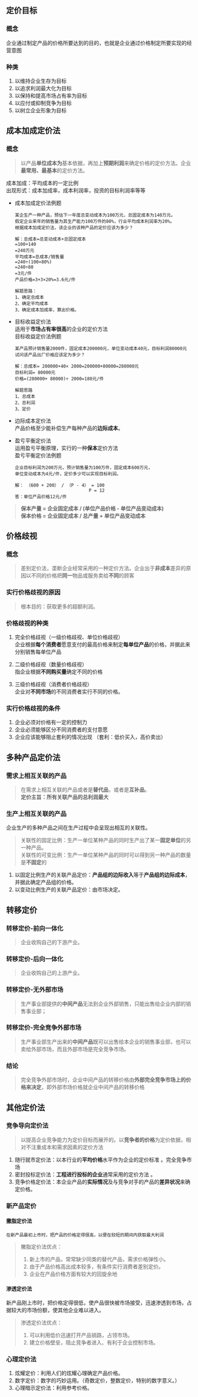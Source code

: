 ## 定价目标

### 概念
企业通过制定产品的价格所要达到的目的，也就是企业通过价格制定所要实现的经营意图

### 种类
1.  以维持企业生存为目标
2.  以追求利润最大化为目标
3.  以保持和提高市场占有率为目标
4.  以应付或抑制竞争为目标
5.  以树立企业形象为目标

## 成本加成定价法

### 概念
>   以产品**单位成本为**基本依据，再加上**预期利润**来确定价格的定价方法。企业**最常用、最基本**的定价方法。

成本加成：平均成本的一定比例  
出现形式：成本加成率，成本利润率，投资的目标利润率等等

-   成本加成定价法例题

    ```
    某企生产一种产品，预估下一年度总变动成本为100万元，总固定成本为140万元。
    假定企业来年的销售量为其生产能力100万件的80%，行业平均成本利润率为20%。
    根据成本加成定价法，该企业的该种产品的定价应该为多少？

    解：总成本=总变动成本+总固定成本
    =100+140
    =240万元
    平均成本=总成本/销售量
    =240÷(100×80%)
    =240÷80
    =3元/件
    产品价格=3+3×20%=3.6元/件

    解题思路：
    1、确定总成本
    2、确定平均成本
    3、确定成本加成率，算出价格。
    ```

-   目标收益定价法  
    适用于**市场占有率很高**的企业的定价方法  
    目标收益定价法例题
    ```    
    某产品预计销售量2000件，固定成本200000元，单位变动成本40元，目标利润80000元
    试问该产品出厂价格应该定为多少？

    解：总成本= 200000+40× 2000=200000+80000=280000元
    目标利润= 80000元
    价格=(280000+ 80000)÷ 2000=180元/件

    解题思路
    1、总成本
    2、总利润
    3、定价
    ```

-   边际成本定价法  
    产品价格至少能补偿生产每种产品的**边际成本**。

-   盈亏平衡定价法  
    运用盈亏平衡原理，实行的一种**保本**定价方法  
    盈亏平衡定价法例题
    ```
    企业目标利润为200万元，预计销售量为100万件，固定成本600万元，
    单位变动成本为4元/件，定价多少可以实现目标利润。

    解： （600 + 200） / （P - 4） = 100
                                P = 12
    答：单位产品价格12元/件
    ```

>    **保本产量 = 企业固定成本 / (单位产品价格 - 单位产品变动成本)**  
>    **保本价格 = 企业固定成本 / 总产量 + 单位产品变动成本**

    


## 价格歧视

### 概念
>   差别定价法，垄断企业经常采用的一种定价方法。企业出于**非成本**差异的原因以不同的价格把**同一**物品或服务卖给**不同**的顾客

### 实行价格歧视的原因
>   根本目的：获取更多的超额利润。

### 价格歧视的种类
1.  完全价格歧视（一级价格歧视、单位价格歧视）  
    企业根据**每个消费者**愿意支付的最高价格来制定**每单位产品**的价格，并据此来分别销售每单位产品

2.  二级价格歧视（数量价格歧视）  
    指企业根据**不同购买量**确定不同的价格

3.  三级价格歧视（消费者价格歧视）  
    企业对**不同市场**的不同消费者实行不同的价格。

### 实行价格歧视的条件
1.  企业必须对价格有一定的控制力 
2.  企业必须能够区分不同消费者的支付意愿
3.  企业应该能够阻止套利的情况出现  （套利：低价买入，高价卖出）


## 多种产品定价法

### 需求上相互关联的产品
>   在需求上相互关联的产品或者是**替代品**，或者是**互补品**。  
>   **定价主旨：所有关联产品的总利润最大**

### 生产上相互关联的产品
企业生产的多种产品之间在生产过程中会呈现出相互的关联性。
>   关联性的固定比例：生产一单位某种产品的同时生产出了某一**固定单位**的另一种产品。  
>   关联性的可变比例：生产一单位某种产品的同时可以得到另一种产品的数量是**不固定**的

1.  以固定比例生产的关联产品定价：**产品组的边际收入**等于**产品组的边际成本**，并据此确定产品组的价格。
2.  以变动比例生产的关联产品定价：由市场决定。

## 转移定价

###  转移定价-前向一体化
>   企业收购自己的下游产业。  

###  转移定价-后向一体化
>   企业收购自己的上游产业。

###  转移定价-无外部市场
>   生产事业部提供的**中间产品**无法到企业外部销售，只能出售给企业内部的销售事业部；

###  转移定价-完全竞争外部市场
>   生产事业部生产出来的**中间产品**既可以出售给本企业的销售事业部，也可以卖给外部市场，而且外部市场是完全竞争市场。

### 结论
>   完全竞争外部市场时，企业中间产品的转移价格由**外部完全竞争市场上的价格来决定**，即外部市场价格就企业中间产品的转移价格

## 其他定价法

### 竞争导向定价法
>   以提高企业竞争能力为定价目标而展开的。以**竞争者的价格**为定价依据，相对不注重成本和需求因素的定价方法

1.  随行就市定价法：以本行业的**平均价格**水平作为企业的定价标准 。完全竞争市场
2.  密封投标定价法：**工程进行投标的企业**通常采用的定价方法 。
3.  竞争价格定价法：本企业产品的**实际情况**及与竞争对手的产品的**差异状况**来确定价格。

### 新产品定价

#### 撇脂定价法  
    在新产品最初上市时，把产品的价格定得很高，以便在较短的期间内获取最大利润

>   撇脂定价法优点：
>   1.  新上市的产品，常常缺少同类的替代产品，需求价格弹性小。
>   2.  由于产品价格高出成本较多，有条件实行消费者差别定价。
>   3.  企业在产品价格方面有较大的回旋余地

####  渗透定价法
新产品刚上市时，把价格定得很低，使产品很快被市场接受，迅速渗透到市场，占据较大的市场份额，使其他企业难以进入。

>   渗透定价法优点： 
>   1.  可以利用低价迅速打开产品销路，占领市场。
>   2.  建立价格壁垒，阻止竞争者进入、有利于企业控制市场。


### 心理定价法
1.  炫耀定价：利用人们的炫耀心理确定产品价格。
2.  数字定价：数字的巧妙运用。（奇数定价，整数定价，特别的数字意义。）
3.  心理暗示定价法：利用参考价格。

